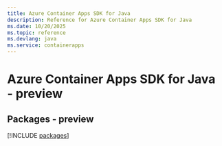 ```yaml
---
title: Azure Container Apps SDK for Java
description: Reference for Azure Container Apps SDK for Java
ms.date: 10/20/2025
ms.topic: reference
ms.devlang: java
ms.service: containerapps
---
```

# Azure Container Apps SDK for Java - preview
## Packages - preview
[!INCLUDE [packages](container-apps-index.md)]